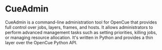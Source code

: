 # CueAdmin

CueAdmin is a command-line administration tool for OpenCue that provides full control over jobs, layers, frames, and hosts. It allows administrators to perform advanced management tasks such as setting priorities, killing jobs, or managing resource allocation. It's written in Python and provides a thin layer over the OpenCue Python API.

